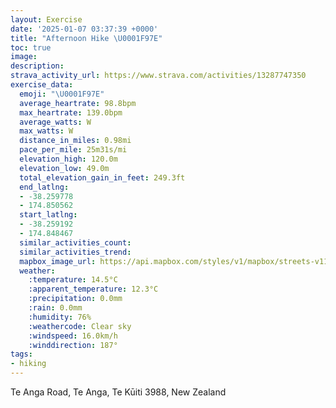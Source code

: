 ```yaml
---
layout: Exercise
date: '2025-01-07 03:37:39 +0000'
title: "Afternoon Hike \U0001F97E"
toc: true
image:
description:
strava_activity_url: https://www.strava.com/activities/13287747350
exercise_data:
  emoji: "\U0001F97E"
  average_heartrate: 98.8bpm
  max_heartrate: 139.0bpm
  average_watts: W
  max_watts: W
  distance_in_miles: 0.98mi
  pace_per_mile: 25m31s/mi
  elevation_high: 120.0m
  elevation_low: 49.0m
  total_elevation_gain_in_feet: 249.3ft
  end_latlng:
  - -38.259778
  - 174.850562
  start_latlng:
  - -38.259192
  - 174.848467
  similar_activities_count:
  similar_activities_trend:
  mapbox_image_url: https://api.mapbox.com/styles/v1/mapbox/streets-v11/static/path-5+787af2-1.0(~tohFmcej%60%40DWHKDCNDJATQ%40QFGTGDI%3Fu%40HWBELe%40Im%40DSPML%40FDLDNGFOJ%5B%3Fa%40JSB%3FIKBHCVAIFKAACBELAXCD%40HGVNHPBVADIF%40LKFOFCBBACBACHCAON_%40TQEK%40IECE%3Fe%40Hk%40JOPM%3FOAADK%3FIA%3FJKACBIAADG%3FG%40BCC%3FW%40A%3FDJKA%40%40%40CA%40%40C%3FB%3F%3FA%3F%40G%3F%3FCIFADBBB%40BCETCFCCAPCHA%3FB%40C%3FCJG%5CKBKTBJBCGHEVC%40%40FIZALIHI%40ECEKA%3F),pin-s-s+e5b22e(174.84871,-38.26016),pin-s-f+89ae00(174.85025,-38.26100999999996)/auto/800x800?access_token=pk.eyJ1Ijoiam9zaGJlY2ttYW4iLCJhIjoiY205eWR2aDd1MWZ6djJrbXc4a3M0bWZleiJ9.XiG9OWkNcZk2QzjJbxLB4A
  weather:
    :temperature: 14.5°C
    :apparent_temperature: 12.3°C
    :precipitation: 0.0mm
    :rain: 0.0mm
    :humidity: 76%
    :weathercode: Clear sky
    :windspeed: 16.0km/h
    :winddirection: 187°
tags:
- hiking
---
```

Te Anga Road, Te Anga, Te Kūiti 3988, New Zealand
